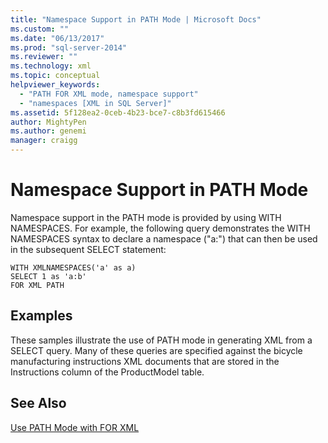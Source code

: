 ```yaml
---
title: "Namespace Support in PATH Mode | Microsoft Docs"
ms.custom: ""
ms.date: "06/13/2017"
ms.prod: "sql-server-2014"
ms.reviewer: ""
ms.technology: xml
ms.topic: conceptual
helpviewer_keywords: 
  - "PATH FOR XML mode, namespace support"
  - "namespaces [XML in SQL Server]"
ms.assetid: 5f128ea2-0ceb-4b23-bce7-c8b3fd615466
author: MightyPen
ms.author: genemi
manager: craigg
---
```

# Namespace Support in PATH Mode
  Namespace support in the PATH mode is provided by using WITH NAMESPACES. For example, the following query demonstrates the WITH NAMESPACES syntax to declare a namespace ("a:") that can then be used in the subsequent SELECT statement:  
  
```  
WITH XMLNAMESPACES('a' as a)  
SELECT 1 as 'a:b'  
FOR XML PATH  
```  
  
## Examples  
 These samples illustrate the use of PATH mode in generating XML from a SELECT query. Many of these queries are specified against the bicycle manufacturing instructions XML documents that are stored in the Instructions column of the ProductModel table.  
  
## See Also  
 [Use PATH Mode with FOR XML](use-path-mode-with-for-xml.md)  
  
  
